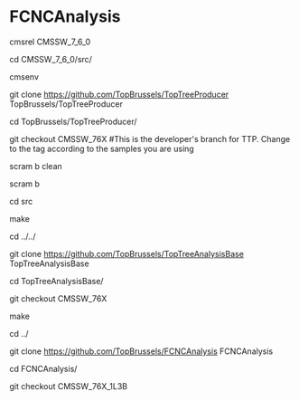 # FCNCAnalysis

cmsrel CMSSW_7_6_0

cd CMSSW_7_6_0/src/

cmsenv


git clone https://github.com/TopBrussels/TopTreeProducer TopBrussels/TopTreeProducer

cd TopBrussels/TopTreeProducer/

git checkout CMSSW_76X #This is the developer's branch for TTP. Change to the tag according to the samples you are using

scram b clean

scram b

cd src

make

cd ../../



git clone https://github.com/TopBrussels/TopTreeAnalysisBase TopTreeAnalysisBase

cd TopTreeAnalysisBase/

git checkout CMSSW_76X

make

cd ../



git clone https://github.com/TopBrussels/FCNCAnalysis FCNCAnalysis

cd FCNCAnalysis/

git checkout CMSSW_76X_1L3B


